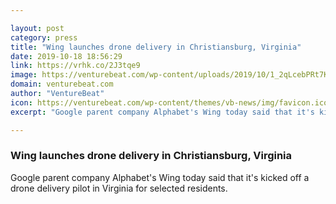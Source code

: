```yaml
---

layout: post
category: press
title: "Wing launches drone delivery in Christiansburg, Virginia"
date: 2019-10-18 18:56:29
link: https://vrhk.co/2J3tqe9
image: https://venturebeat.com/wp-content/uploads/2019/10/1_2qLcebPRt7KEIA4jt2nCYw-e1571424372801.jpeg?w=1200&strip=all
domain: venturebeat.com
author: "VentureBeat"
icon: https://venturebeat.com/wp-content/themes/vb-news/img/favicon.ico
excerpt: "Google parent company Alphabet's Wing today said that it's kicked off a drone delivery pilot in Virginia for selected residents."

---
```


### Wing launches drone delivery in Christiansburg, Virginia

Google parent company Alphabet's Wing today said that it's kicked off a drone delivery pilot in Virginia for selected residents.